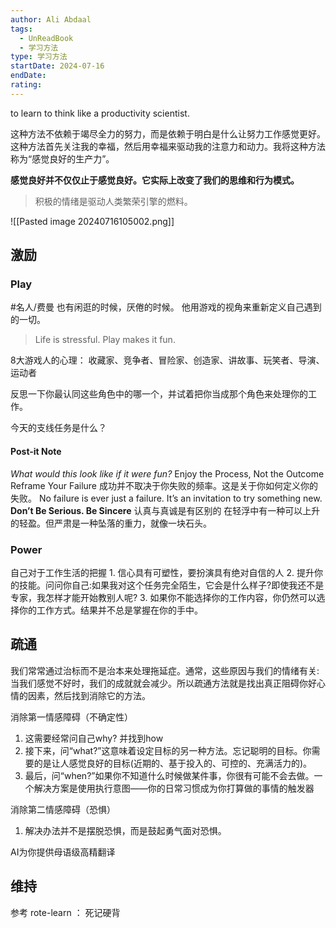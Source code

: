 ```yaml
---
author: Ali Abdaal
tags:
  - UnReadBook
  - 学习方法
type: 学习方法
startDate: 2024-07-16
endDate: 
rating: 
---
```


to learn to think like a productivity scientist.


这种方法不依赖于竭尽全力的努力，而是依赖于明白是什么让努力工作感觉更好。这种方法首先关注我的幸福，然后用幸福来驱动我的注意力和动力。我将这种方法称为“感觉良好的生产力”。

**感觉良好并不仅仅止于感觉良好。它实际上改变了我们的思维和行为模式。**

>积极的情绪是驱动人类繁荣引擎的燃料。

![[Pasted image 20240716105002.png]]



## 激励

### Play
#名人/费曼  也有闲逛的时候，厌倦的时候。 他用游戏的视角来重新定义自己遇到的一切。 

> Life is stressful. Play makes it fun.




8大游戏人的心理：
收藏家、竞争者、冒险家、创造家、讲故事、玩笑者、导演、运动者

反思一下你最认同这些角色中的哪一个，并试着把你当成那个角色来处理你的工作。

今天的支线任务是什么？

#### Post-it Note

_What would this look like if it were fun?_
Enjoy the Process, Not the Outcome
Reframe Your Failure
	成功并不取决于你失败的频率。这是关于你如何定义你的失败。
	No failure is ever just a failure. It’s an invitation to try something new.
**Don’t Be Serious. Be Sincere**
	认真与真诚是有区别的
	在轻浮中有一种可以上升的轻盈。但严肃是一种坠落的重力，就像一块石头。


### Power
自己对于工作生活的把握
	1. 信心具有可塑性，要扮演具有绝对自信的人 
	2. 提升你的技能。问问你自己:如果我对这个任务完全陌生，它会是什么样子?即使我还不是专家，我怎样才能开始教别人呢?
	3. 如果你不能选择你的工作内容，你仍然可以选择你的工作方式。结果并不总是掌握在你的手中。



## 疏通

我们常常通过治标而不是治本来处理拖延症。通常，这些原因与我们的情绪有关:当我们感觉不好时，我们的成就就会减少。所以疏通方法就是找出真正阻碍你好心情的因素，然后找到消除它的方法。

消除第一情感障碍（不确定性）
1. 这需要经常问自己why? 并找到how
2. 接下来，问“what?”这意味着设定目标的另一种方法。忘记聪明的目标。你需要的是让人感觉良好的目标(近期的、基于投入的、可控的、充满活力的)。
3. 最后，问“when?”如果你不知道什么时候做某件事，你很有可能不会去做。一个解决方案是使用执行意图——你的日常习惯成为你打算做的事情的触发器
   
   
消除第二情感障碍（恐惧）
1. 解决办法并不是摆脱恐惧，而是鼓起勇气面对恐惧。

AI为你提供母语级高精翻译











## 维持









参考
rote-learn ： 死记硬背



























